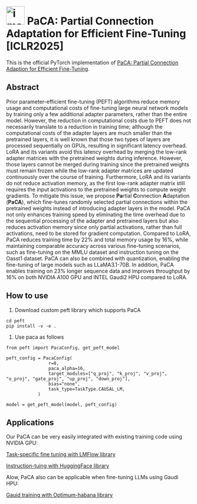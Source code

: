 # <img src="https://github.com/user-attachments/assets/364fc561-1491-4ee2-a749-01181194c837" alt="image" width="50"> PaCA: Partial Connection Adaptation for Efficient Fine-Tuning [ICLR2025]
This is the official PyTorch implementation of [PaCA: Partial Connection Adaption for Efficient Fine-Tuning](https://openreview.net/forum?id=iYkhxre0In&referrer=%5BAuthor%20Console%5D(%2Fgroup%3Fid%3DICLR.cc%2F2025%2FConference%2FAuthors%23your-submissions)).

## Abstract

Prior parameter-efficient fine-tuning (PEFT) algorithms reduce memory usage and computational costs of fine-tuning large neural network models by training only a few additional adapter parameters, rather than the entire model. However, the reduction in computational costs due to PEFT does not necessarily translate to a reduction in training time; although the computational costs of the adapter layers are much smaller than the pretrained layers, it is well known that those two types of layers are processed sequentially on GPUs, resulting in significant latency overhead. LoRA and its variants avoid this latency overhead by merging the low-rank adapter matrices with the pretrained weights during inference. However, those layers cannot be merged during training since the pretrained weights must remain frozen while the low-rank adapter matrices are updated continuously over the course of training. Furthermore, LoRA and its variants do not reduce activation memory, as the first low-rank adapter matrix still requires the input activations to the pretrained weights to compute weight gradients. To mitigate this issue, we propose **Pa**rtial **C**onnection **A**daptation (**PaCA**), which fine-tunes randomly selected partial connections within the pretrained weights instead of introducing adapter layers in the model. PaCA not only enhances training speed by eliminating the time overhead due to the sequential processing of the adapter and pretrained layers but also reduces activation memory since only partial activations, rather than full activations, need to be stored for gradient computation. Compared to LoRA, PaCA reduces training time by 22% and total memory usage by 16%, while maintaining comparable accuracy across various fine-tuning scenarios, such as fine-tuning on the MMLU dataset and instruction tuning on the Oasst1 dataset. PaCA can also be combined with quantization, enabling the fine-tuning of large models such as LLaMA3.1-70B. In addition, PaCA enables training on 23% longer sequence data and improves throughput by 16\% on both NVIDIA A100 GPU and INTEL Gaudi2 HPU compared to LoRA.


## How to use
1. Download custom peft library which supports PaCA
```
cd peft
pip install -v -e .
```
1. Use paca as follows
```
from peft import PacaConfig, get_peft_model

peft_config = PacaConfig(
                r=8,
                paca_alpha=16,
                target_modules=["q_proj", "k_proj", "v_proj", "o_proj", "gate_proj", "up_proj", "down_proj"],
                bias="none",
                task_type=TaskType.CAUSAL_LM,
            )

model = get_peft_model(model, peft_config)
```

## Applications
Our PaCA can be very easily integrated with existing training code using NVIDIA GPU:
  
[Task-specific fine tuning with LMFlow library](https://github.com/WooSunghyeon/dropbp/tree/main/huggingface)

[Instruction-tuing with HuggingFace library](https://github.com/WooSunghyeon/dropbp/tree/main/lit-gpt)

Alow, PaCA also can be applicable when fine-tuning LLMs using Gaudi HPU:

[Gauid training with Optimum-habana library](https://github.com/WooSunghyeon/dropbp/tree/main/optimum-habana)




